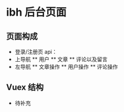 # ibh 后台页面
## 页面构成
*  登录/注册页
api：
*  上导航
** 用户
** 文章
** 评论以及留言
*  左导航
** 文章操作
** 用户操作
** 评论操作
## Vuex 结构
* 待补充
